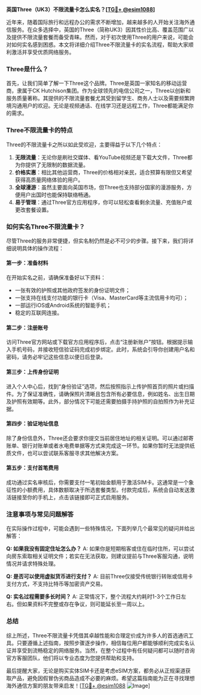 **英国Three（UK3）不限流量卡怎么实名？[[TG💪+ @esim1088](https://t.me/s/esim1088)]**

近年来，随着国际旅行和远程办公的需求不断增加，越来越多的人开始关注海外通信服务。在众多选择中，英国的Three（简称UK3）因其性价比高、覆盖范围广以及提供不限流量套餐而备受青睐。然而，对于初次使用Three的用户来说，可能会对如何实名感到困惑。本文将详细介绍Three不限流量卡的实名流程，帮助大家顺利激活并享受优质网络服务。

### Three是什么？
首先，让我们简单了解一下Three这个品牌。Three是英国一家知名的移动运营商，隶属于CK Hutchison集团。作为全球领先的电信公司之一，Three以创新和服务质量著称。其提供的不限流量套餐尤其受到留学生、商务人士以及需要频繁跨境沟通用户的欢迎。无论是视频通话、在线学习还是远程工作，Three都能满足你的需求。

### Three不限流量卡的特点
Three的不限流量卡之所以如此受欢迎，主要得益于以下几个特点：
1. **无限流量**：无论你是刷社交媒体、看YouTube视频还是下载大文件，Three都为你提供了无限制的数据流量。
2. **价格实惠**：相比其他运营商，Three的价格相对亲民，适合预算有限但又希望获得高质量网络体验的用户。
3. **全球漫游**：虽然主要面向英国市场，但Three也支持部分国家的漫游服务，方便用户出国时也能保持联络畅通。
4. **易于管理**：通过Three官方应用程序，你可以轻松查看剩余流量、充值账户或更改套餐设置。

### 如何实名Three不限流量卡？
尽管Three的服务非常便捷，但实名制仍然是必不可少的步骤。接下来，我们将详细说明具体的操作流程：

#### 第一步：准备材料
在开始实名之前，请确保准备好以下资料：
- 一张有效的护照或其他政府签发的身份证明文件；
- 一张支持在线支付功能的银行卡（Visa、MasterCard等主流信用卡均可）；
- 一部运行iOS或Android系统的智能手机；
- 稳定的互联网连接。

#### 第二步：注册账号
访问Three官方网站或下载官方应用程序后，点击“注册新账户”按钮。根据提示输入手机号码，并接收短信验证码完成初步绑定。此时，系统会引导你创建用户名和密码，请务必牢记这些信息以便日后登录。

#### 第三步：上传身份证明
进入个人中心后，找到“身份验证”选项，然后按照指示上传护照首页的照片或扫描件。为了保证准确性，请确保照片清晰且包含所有必要信息，例如姓名、出生日期及护照有效期等。此外，部分情况下可能还需要拍摄手持护照的自拍照作为补充证据。

#### 第四步：验证地址信息
除了身份信息外，Three还会要求你提交当前居住地址的相关证明。可以通过邮寄账单、银行对账单或者水电费单据等方式来完成这一环节。如果你暂时无法提供纸质文件，也可以尝试联系客服寻求其他解决方案。

#### 第五步：支付首笔费用
成功通过实名审核后，你需要支付一笔初始金额用于激活SIM卡。这通常是一个象征性的小额费用，具体数额取决于所选套餐类型。付款完成后，系统会自动发送激活链接至你的手机上，点击该链接即可正式启用服务。

### 注意事项与常见问题解答
在实际操作过程中，可能会遇到一些特殊情况，下面列举几个最常见的疑问并给出解答：

**Q: 如果我没有固定住址怎么办？**
A: 如果你是短期租客或住在临时住所，可以尝试向房东索取相关证明文件；若实在无法获取，则建议提前与Three客服沟通，说明情况并请求特殊处理。

**Q: 是否可以使用虚拟货币进行支付？**
A: 目前Three仅接受传统银行转账或信用卡支付方式，不支持比特币等加密资产交易。

**Q: 实名过程需要多长时间？**
A: 正常情况下，整个流程大约耗时1-3个工作日左右。但如果资料不完整或存在争议，则可能延长至一周以上。

### 总结
综上所述，Three不限流量卡凭借其卓越性能和合理定价成为许多人的首选通讯工具。只要遵循上述指南，按照步骤逐步操作，相信每位用户都能够顺利完成实名认证并享受到流畅稳定的网络服务。当然，在整个过程中有任何疑问都可以随时咨询官方客服团队，他们将以专业态度为您提供帮助和支持。

最后提醒大家，无论是购买实体SIM卡还是考虑eSIM方案，都务必从正规渠道获取产品，避免因假冒伪劣商品造成不必要的麻烦。希望这篇指南能为正在寻找理想海外通信方案的朋友带来启发！[[TG💪+ @esim1088](https://t.me/s/esim1088) ![Image](https://i.postimg.cc/4NQfJmqS/Snipaste-2025-05-13-00-14-12.png)]